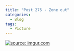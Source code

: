 ```yaml
---
title: "Post 275 - Zone out"
categories:
  - Blog
tags:
  - Picture
---
```



<a href="https://imgur.com/k8t8vuk"><img src="https://i.imgur.com/k8t8vuk.jpg" title="source: imgur.com" /></a>

<script src="https://utteranc.es/client.js"
        repo="serendipityinlife/serendipityinlife.github.io"
        issue-term="pathname"
        theme="github-light"
        crossorigin="anonymous"
        async>
</script>
